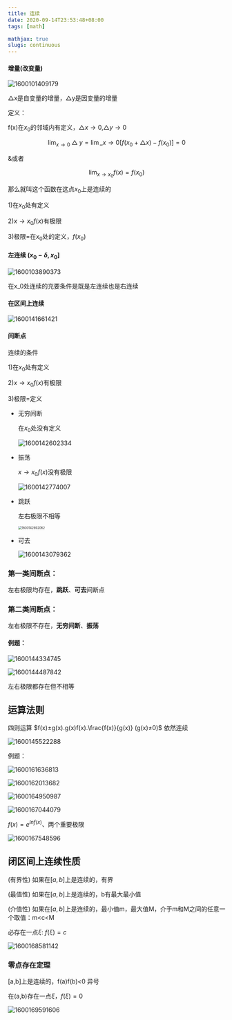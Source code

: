 ```yaml
---
title: 连续
date: 2020-09-14T23:53:48+08:00
tags: [math]

mathjax: true
slugs: continuous
---
```


#### 增量(改变量)

![1600101409179](https://cdn.kayleh.top/gh/kayleh/cdn/img/连续/1600101409179.png)

△x是自变量的增量，△y是因变量的增量

定义：

f(x)在$x_0$的邻域内有定义，$△x\to 0$,$△y\to 0$

$$\lim_{x\to 0}△y=\lim\_{x\to 0} [f(x_0+△x)-f(x_0)]=0$$

&或者

$$\lim_{x\to x_0} f(x) = f(x_0)$$

那么就叫这个函数在这点$x_0$上是连续的

1)在$x_0$处有定义

2)$x\to x_0  f(x)$有极限

3)极限=在$x_0$处的定义，$f(x_0)$

#### 左连续 $(x_0-\delta,x_0]$

![1600103890373](https://cdn.kayleh.top/gh/kayleh/cdn/img/连续/1600103890373.png)

在x_0处连续的充要条件是既是左连续也是右连续

#### 在区间上连续

![1600141661421](https://cdn.kayleh.top/gh/kayleh/cdn/img/连续/1600141661421.png)

#### 间断点

连续的条件

1)在$x_0$处有定义

2)$x\to x_0  f(x)$有极限

3)极限=定义

- 无穷间断

  在$x_0$处没有定义

  ![1600142602334](https://cdn.kayleh.top/gh/kayleh/cdn/img/连续/1600142602334.png)

- 振荡

  $x\to x_0  f(x)$没有极限

  ![1600142774007](https://cdn.kayleh.top/gh/kayleh/cdn/img/连续/1600142774007.png)

- 跳跃

  左右极限不相等

  <img src="1600142892062.png" alt="1600142892062" style="zoom:50%;" />

- 可去

  ![1600143079362](https://cdn.kayleh.top/gh/kayleh/cdn/img/连续/1600143079362.png)

### 第一类间断点：

左右极限均存在，**跳跃**、**可去**间断点

### 第二类间断点：

左右极限不存在，**无穷间断**、**振荡**

#### 例题：

![1600144334745](https://cdn.kayleh.top/gh/kayleh/cdn/img/连续/1600144334745.png)

![1600144487842](https://cdn.kayleh.top/gh/kayleh/cdn/img/连续/1600144487842.png)

左右极限都存在但不相等

## 运算法则

四则运算 $f(x)±g(x).g(x)f(x).\frac{f(x)}{g(x)} (g(x)≠0)$ 依然连续

![1600145522288](https://cdn.kayleh.top/gh/kayleh/cdn/img/连续/1600145522288.png)

例题：

![1600161636813](https://cdn.kayleh.top/gh/kayleh/cdn/img/连续/1600161636813.png)

![1600162013682](https://cdn.kayleh.top/gh/kayleh/cdn/img/连续/1600162013682.png)

![1600164950987](https://cdn.kayleh.top/gh/kayleh/cdn/img/连续/1600164950987.png)

![1600167044079](https://cdn.kayleh.top/gh/kayleh/cdn/img/连续/1600167044079.png)

$f(x)= e^{lnf(x)}$、两个重要极限

![1600167548596](https://cdn.kayleh.top/gh/kayleh/cdn/img/连续/1600167548596.png)

## 闭区间上连续性质

(有界性) 如果在$[a,b]$上是连续的，有界

(最值性) 如果在$[a,b]$上是连续的，b有最大最小值

(介值性) 如果在$[a,b]$上是连续的，最小值m，最大值M，介于m和M之间的任意一个取值：m<c<M

必存在一点$\xi$:  	$f(\xi)=c$

![1600168581142](https://cdn.kayleh.top/gh/kayleh/cdn/img/连续/1600168581142.png)

### 零点存在定理

[a,b]上是连续的，f(a)f(b)<0 异号

在(a,b)存在一点$\xi$，$f(\xi)=0$

![1600169591606](https://cdn.kayleh.top/gh/kayleh/cdn/img/连续/1600169591606.png)


